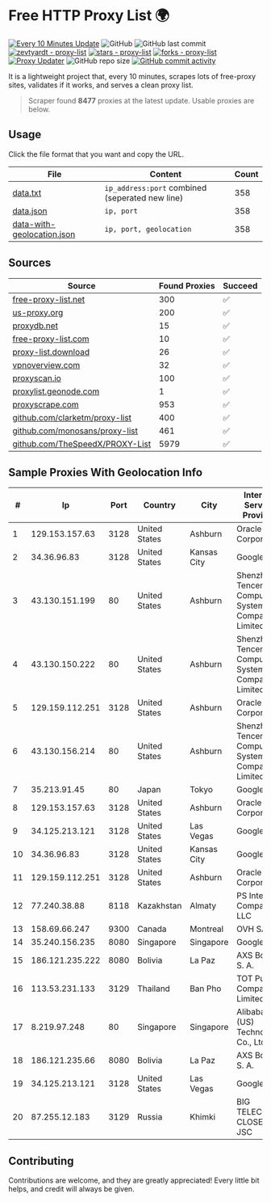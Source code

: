 
# Free HTTP Proxy List 🌍

[![Every 10 Minutes Update](https://github.com/mertguvencli/http-proxy-list/actions/workflows/main.yml/badge.svg?branch=main)](https://github.com/mertguvencli/http-proxy-list/actions/workflows/main.yml)
![GitHub](https://img.shields.io/github/license/mertguvencli/http-proxy-list)
![GitHub last commit](https://img.shields.io/github/last-commit/mertguvencli/http-proxy-list)
[![zevtyardt - proxy-list](https://img.shields.io/static/v1?label=zevtyardt&message=proxy-list&color=blue&logo=github)](https://github.com/zevtyardt/proxy-list "Go to GitHub repo")
[![stars - proxy-list](https://img.shields.io/github/stars/zevtyardt/proxy-list?style=social)](https://github.com/zevtyardt/proxy-list)
[![forks - proxy-list](https://img.shields.io/github/forks/zevtyardt/proxy-list?style=social)](https://github.com/zevtyardt/proxy-list)
[![Proxy Updater](https://github.com/zevtyardt/proxy-list/workflows/Proxy%20Updater/badge.svg)](https://github.com/zevtyardt/proxy-list/actions?query=workflow:"Proxy+Updater")
![GitHub repo size](https://img.shields.io/github/repo-size/zevtyardt/proxy-list)
[![GitHub commit activity](https://img.shields.io/github/commit-activity/m/zevtyardt/proxy-list?logo=commits)](https://github.com/zevtyardt/proxy-list/commits/main)

It is a lightweight project that, every 10 minutes, scrapes lots of free-proxy sites, validates if it works, and serves a clean proxy list.

> Scraper found **8477** proxies at the latest update. Usable proxies are below.

## Usage

Click the file format that you want and copy the URL.

|File|Content|Count|
|----|-------|-----|
|[data.txt](https://raw.githubusercontent.com/mertguvencli/http-proxy-list/main/proxy-list/data.txt)|`ip_address:port` combined (seperated new line)|358|
|[data.json](https://raw.githubusercontent.com/mertguvencli/http-proxy-list/main/proxy-list/data.json)|`ip, port`|358|
|[data-with-geolocation.json](https://raw.githubusercontent.com/mertguvencli/http-proxy-list/main/proxy-list/data-with-geolocation.json)|`ip, port, geolocation`|358|

## Sources

|Source|Found Proxies|Succeed|
|------|-------------|-------|
|[free-proxy-list.net](https://free-proxy-list.net)|300|✅|
|[us-proxy.org](https://www.us-proxy.org)|200|✅|
|[proxydb.net](http://proxydb.net)|15|✅|
|[free-proxy-list.com](https://free-proxy-list.com/?page=&port=&type%5B%5D=http&type%5B%5D=https&up_time=0&search=Search)|10|✅|
|[proxy-list.download](https://www.proxy-list.download/HTTP)|26|✅|
|[vpnoverview.com](https://vpnoverview.com/privacy/anonymous-browsing/free-proxy-servers)|32|✅|
|[proxyscan.io](https://www.proxyscan.io)|100|✅|
|[proxylist.geonode.com](https://proxylist.geonode.com/api/proxy-list?limit=300&page=1&sort_by=lastChecked&sort_type=desc&protocols=http,https)|1|✅|
|[proxyscrape.com](https://api.proxyscrape.com/v2/?request=displayproxies&protocol=http&timeout=10000&country=all&ssl=all&anonymity=all)|953|✅|
|[github.com/clarketm/proxy-list](https://raw.githubusercontent.com/clarketm/proxy-list/master/proxy-list-raw.txt)|400|✅|
|[github.com/monosans/proxy-list](https://raw.githubusercontent.com/monosans/proxy-list/main/proxies/http.txt)|461|✅|
|[github.com/TheSpeedX/PROXY-List](https://raw.githubusercontent.com/TheSpeedX/PROXY-List/master/http.txt)|5979|✅|


## Sample Proxies With Geolocation Info

|#|Ip|Port|Country|City|Internet Service Provider|
|-|--|----|-------|----|-------------------------|
|1|129.153.157.63|3128|United States|Ashburn|Oracle Corporation|
|2|34.36.96.83|3128|United States|Kansas City|Google LLC|
|3|43.130.151.199|80|United States|Ashburn|Shenzhen Tencent Computer Systems Company Limited|
|4|43.130.150.222|80|United States|Ashburn|Shenzhen Tencent Computer Systems Company Limited|
|5|129.159.112.251|3128|United States|Ashburn|Oracle Corporation|
|6|43.130.156.214|80|United States|Ashburn|Shenzhen Tencent Computer Systems Company Limited|
|7|35.213.91.45|80|Japan|Tokyo|Google LLC|
|8|129.153.157.63|3128|United States|Ashburn|Oracle Corporation|
|9|34.125.213.121|3128|United States|Las Vegas|Google LLC|
|10|34.36.96.83|3128|United States|Kansas City|Google LLC|
|11|129.159.112.251|3128|United States|Ashburn|Oracle Corporation|
|12|77.240.38.88|8118|Kazakhstan|Almaty|PS Internet Company LLC|
|13|158.69.66.247|9300|Canada|Montreal|OVH SAS|
|14|35.240.156.235|8080|Singapore|Singapore|Google LLC|
|15|186.121.235.222|8080|Bolivia|La Paz|AXS Bolivia S. A.|
|16|113.53.231.133|3129|Thailand|Ban Pho|TOT Public Company Limited|
|17|8.219.97.248|80|Singapore|Singapore|Alibaba (US) Technology Co., Ltd.|
|18|186.121.235.66|8080|Bolivia|La Paz|AXS Bolivia S. A.|
|19|34.125.213.121|3128|United States|Las Vegas|Google LLC|
|20|87.255.12.183|3129|Russia|Khimki|BIG TELECOM CLOSED JSC|



## Contributing

Contributions are welcome, and they are greatly appreciated! Every
little bit helps, and credit will always be given.

